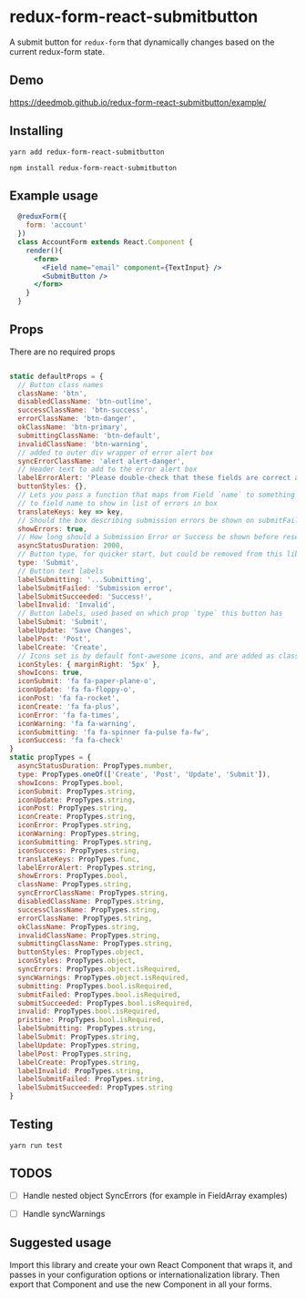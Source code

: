 # redux-form-react-submitbutton

A submit button for `redux-form` that dynamically changes based on the current redux-form state.

## Demo

https://deedmob.github.io/redux-form-react-submitbutton/example/

## Installing

`yarn add redux-form-react-submitbutton`

`npm install redux-form-react-submitbutton`

## Example usage

```jsx
  @reduxForm({
    form: 'account'
  })
  class AccountForm extends React.Component {
    render(){
      <form>
        <Field name="email" component={TextInput} />
        <SubmitButton />
      </form>
    }
  }
```

## Props

There are no required props

```js

static defaultProps = {
  // Button class names
  className: 'btn',
  disabledClassName: 'btn-outline',
  successClassName: 'btn-success',
  errorClassName: 'btn-danger',
  okClassName: 'btn-primary',
  submittingClassName: 'btn-default',
  invalidClassName: 'btn-warning',
  // added to outer div wrapper of error alert box
  syncErrorClassName: 'alert alert-danger',
  // Header text to add to the error alert box
  labelErrorAlert: 'Please double-check that these fields are correct and try again',
  buttonStyles: {},
  // Lets you pass a function that maps from Field `name` to something
  // to field name to show in list of errors in box
  translateKeys: key => key,
  // Should the box describing submission errors be shown on submitFailed?
  showErrors: true,
  // How long should a Submission Error or Success be shown before reseting?
  asyncStatusDuration: 2000,
  // Button type, for quicker start, but could be removed from this library
  type: 'Submit',
  // Button text labels
  labelSubmitting: '...Submitting',
  labelSubmitFailed: 'Submission error',
  labelSubmitSucceeded: 'Success!',
  labelInvalid: 'Invalid',
  // Button labels, used based on which prop `type` this button has
  labelSubmit: 'Submit',
  labelUpdate: 'Save Changes',
  labelPost: 'Post',
  labelCreate: 'Create',
  // Icons set is by default font-awesome icons, and are added as classNames for an <i> element
  iconStyles: { marginRight: '5px' },
  showIcons: true,
  iconSubmit: 'fa fa-paper-plane-o',
  iconUpdate: 'fa fa-floppy-o',
  iconPost: 'fa fa-rocket',
  iconCreate: 'fa fa-plus',
  iconError: 'fa fa-times',
  iconWarning: 'fa fa-warning',
  iconSubmitting: 'fa fa-spinner fa-pulse fa-fw',
  iconSuccess: 'fa fa-check'
}
static propTypes = {
  asyncStatusDuration: PropTypes.number,
  type: PropTypes.oneOf(['Create', 'Post', 'Update', 'Submit']),
  showIcons: PropTypes.bool,
  iconSubmit: PropTypes.string,
  iconUpdate: PropTypes.string,
  iconPost: PropTypes.string,
  iconCreate: PropTypes.string,
  iconError: PropTypes.string,
  iconWarning: PropTypes.string,
  iconSubmitting: PropTypes.string,
  iconSuccess: PropTypes.string,
  translateKeys: PropTypes.func,
  labelErrorAlert: PropTypes.string,
  showErrors: PropTypes.bool,
  className: PropTypes.string,
  syncErrorClassName: PropTypes.string,
  disabledClassName: PropTypes.string,
  successClassName: PropTypes.string,
  errorClassName: PropTypes.string,
  okClassName: PropTypes.string,
  invalidClassName: PropTypes.string,
  submittingClassName: PropTypes.string,
  buttonStyles: PropTypes.object,
  iconStyles: PropTypes.object,
  syncErrors: PropTypes.object.isRequired,
  syncWarnings: PropTypes.object.isRequired,
  submitting: PropTypes.bool.isRequired,
  submitFailed: PropTypes.bool.isRequired,
  submitSucceeded: PropTypes.bool.isRequired,
  invalid: PropTypes.bool.isRequired,
  pristine: PropTypes.bool.isRequired,
  labelSubmitting: PropTypes.string,
  labelSubmit: PropTypes.string,
  labelUpdate: PropTypes.string,
  labelPost: PropTypes.string,
  labelCreate: PropTypes.string,
  labelInvalid: PropTypes.string,
  labelSubmitFailed: PropTypes.string,
  labelSubmitSucceeded: PropTypes.string
}

```

## Testing

`yarn run test`

## TODOS

- [ ] Handle nested object SyncErrors (for example in FieldArray examples)
- [ ] Handle syncWarnings


## Suggested usage

Import this library and create your own React Component that wraps it, and passes in your configuration options or internationalization library. Then export that Component and use the new Component in all your forms.

